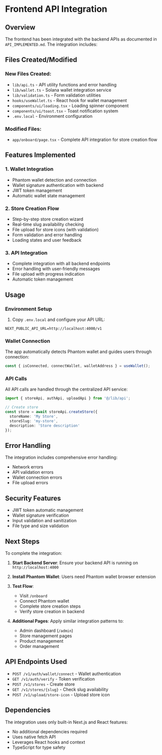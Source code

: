 # Frontend API Integration

## Overview

The frontend has been integrated with the backend APIs as documented in `API_IMPLEMENTED.md`. The integration includes:

## Files Created/Modified

### New Files Created:
- `lib/api.ts` - API utility functions and error handling
- `lib/wallet.ts` - Solana wallet integration service
- `lib/validation.ts` - Form validation utilities
- `hooks/useWallet.ts` - React hook for wallet management
- `components/ui/loading.tsx` - Loading spinner component
- `components/ui/toast.tsx` - Toast notification system
- `.env.local` - Environment configuration

### Modified Files:
- `app/onboard/page.tsx` - Complete API integration for store creation flow

## Features Implemented

### 1. Wallet Integration
- Phantom wallet detection and connection
- Wallet signature authentication with backend
- JWT token management
- Automatic wallet state management

### 2. Store Creation Flow
- Step-by-step store creation wizard
- Real-time slug availability checking
- File upload for store icons (with validation)
- Form validation and error handling
- Loading states and user feedback

### 3. API Integration
- Complete integration with all backend endpoints
- Error handling with user-friendly messages
- File upload with progress indication
- Automatic token management

## Usage

### Environment Setup
1. Copy `.env.local` and configure your API URL:
```env
NEXT_PUBLIC_API_URL=http://localhost:4000/v1
```

### Wallet Connection
The app automatically detects Phantom wallet and guides users through connection:
```typescript
const { isConnected, connectWallet, walletAddress } = useWallet();
```

### API Calls
All API calls are handled through the centralized API service:
```typescript
import { storeApi, authApi, uploadApi } from '@/lib/api';

// Create store
const store = await storeApi.createStore({
  storeName: 'My Store',
  storeSlug: 'my-store',
  description: 'Store description'
});
```

## Error Handling

The integration includes comprehensive error handling:
- Network errors
- API validation errors
- Wallet connection errors
- File upload errors

## Security Features

- JWT token automatic management
- Wallet signature verification
- Input validation and sanitization
- File type and size validation

## Next Steps

To complete the integration:

1. **Start Backend Server**: Ensure your backend API is running on `http://localhost:4000`

2. **Install Phantom Wallet**: Users need Phantom wallet browser extension

3. **Test Flow**:
   - Visit `/onboard`
   - Connect Phantom wallet
   - Complete store creation steps
   - Verify store creation in backend

4. **Additional Pages**: Apply similar integration patterns to:
   - Admin dashboard (`/admin`)
   - Store management pages
   - Product management
   - Order management

## API Endpoints Used

- `POST /v1/auth/wallet/connect` - Wallet authentication
- `GET /v1/auth/verify` - Token verification
- `POST /v1/stores` - Create store
- `GET /v1/stores/{slug}` - Check slug availability
- `POST /v1/upload/store-icon` - Upload store icon

## Dependencies

The integration uses only built-in Next.js and React features:
- No additional dependencies required
- Uses native fetch API
- Leverages React hooks and context
- TypeScript for type safety